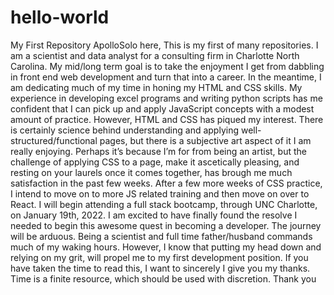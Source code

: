 # hello-world
My First Repository
ApolloSolo here, 
This is my first of many repositories. I am a scientist and data analyst for a consulting firm in Charlotte North Carolina. My mid/long term goal is to take the enjoyment I get from dabbling in front end web development and turn that into a career. In the meantime, I am dedicating much of my time in honing my HTML and CSS skills. My experience in developing excel programs and writing python scripts has me confident that I can pick up and apply JavaScript concepts with a modest amount of practice. However, HTML and CSS has piqued my interest. There is certainly science behind understanding and applying well-structured/functional pages, but there is a subjective art aspect of it I am really enjoying. Perhaps it’s because I’m for from being an artist, but the challenge of applying CSS to a page, make it ascetically pleasing, and resting on your laurels once it comes together, has brough me much satisfaction in the past few weeks. 
After a few more weeks of CSS practice, I intend to move on to more JS related training and then move on over to React. I will begin attending a full stack bootcamp, through UNC Charlotte, on January 19th, 2022. I am excited to have finally found the resolve I needed to begin this awesome quest in becoming a developer. The journey will be arduous. Being a scientist and full time father/husband commands much of my waking hours. However, I know that putting my head down and relying on my grit, will propel me to my first development position. 
If you have taken the time to read this, I want to sincerely I give you my thanks. Time is a finite resource, which should be used with discretion.
Thank you
